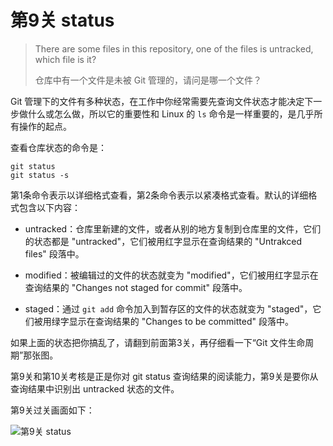 
# 第9关 status

> There are some files in this repository, one of the files is untracked, which file is it?
>
> 仓库中有一个文件是未被 Git 管理的，请问是哪一个文件？

Git 管理下的文件有多种状态，在工作中你经常需要先查询文件状态才能决定下一步做什么或怎么做，所以它的重要性和 Linux 的 `ls` 命令是一样重要的，是几乎所有操作的起点。

查看仓库状态的命令是：

```shell
git status
git status -s
```

第1条命令表示以详细格式查看，第2条命令表示以紧凑格式查看。默认的详细格式包含以下内容：

* untracked：仓库里新建的文件，或者从别的地方复制到仓库里的文件，它们的状态都是 "untracked"，它们被用红字显示在查询结果的 "Untrakced files" 段落中。

* modified：被编辑过的文件的状态就变为 "modified"，它们被用红字显示在查询结果的 "Changes not staged for commit" 段落中。

* staged：通过 `git add` 命令加入到暂存区的文件的状态就变为 "staged"，它们被用绿字显示在查询结果的 "Changes to be committed" 段落中。

如果上面的状态把你搞乱了，请翻到前面第3关，再仔细看一下“Git 文件生命周期”那张图。

第9关和第10关考核是正是你对 git status 查询结果的阅读能力，第9关是要你从查询结果中识别出 untracked 状态的文件。

第9关过关画面如下：

![第9关 status](../images/level-9-status.png)
